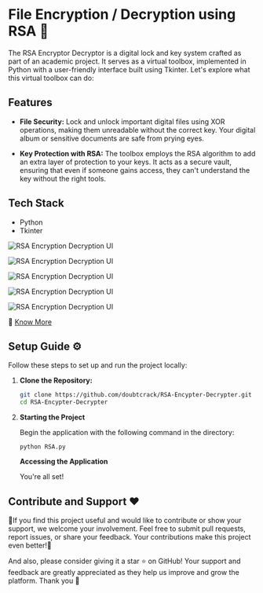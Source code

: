 # File Encryption / Decryption using RSA 🔑


The RSA Encryptor Decryptor is a digital lock and key system crafted as part of an academic project. It serves as a virtual toolbox, implemented in Python with a user-friendly interface built using Tkinter. Let's explore what this virtual toolbox can do:

## Features

- **File Security:** Lock and unlock important digital files using XOR operations, making them unreadable without the correct key. Your digital album or sensitive documents are safe from prying eyes.

- **Key Protection with RSA:** The toolbox employs the RSA algorithm to add an extra layer of protection to your keys. It acts as a secure vault, ensuring that even if someone gains access, they can't understand the key without the right tools.

## Tech Stack

- Python
- Tkinter


![RSA Encryption Decryption UI](https://blogger.googleusercontent.com/img/a/AVvXsEjAmRc1dY0RpFWqE_iSTv3RqNHAKyrJxgD67abCu5u-UxiPjQCeKolmt1_cio8-gRwTJxwcL9YaCFURpc7iUeXiz9s-urfLcQyhxr8FfWqvnCq3NI_GAmukiZ3YWNS0kvjhLBuB-QMh4pREPOjFao-m7kdNFzgxECtZY1WWJxnNud-6E8MNSB5KfU8NLtUX=w1200-h1200)

![RSA Encryption Decryption UI](https://blogger.googleusercontent.com/img/a/AVvXsEhpLScB1CHSRMP-dX99MsH2WGR7rOQi86EmvLLAcuDb39jGWmt3G89bmGeGadXKjZv1-Yo42LPfXUR1716WgGm9Enhwa9nR2H0AQfSMK46K6BVmyGFH-EKSsZgx7x11gT7LSM9RdfGr6ajyTQmeEg6pHLpU_kUQalEV1iC8Z4mZdGzOLh_GUMbuL9FkShIN=w1200-h1200)

![RSA Encryption Decryption UI](https://blogger.googleusercontent.com/img/a/AVvXsEju4H-sQ9WFpU-JPwv8BSM9IuAr6Yj6IdwmxyuBKywvNofzYVisQ7AVGd0tp4Yym1yZ55oZLrrJMjZTe9e1b32270hVaNMc8PotXox15lr9jAkGPIJ9dymjOtOCE1p3z9AHDJeOqtThZk0HlgKPLIUuODFqqFnVpZda5T0ytE7j9Kt8WbsZOCa1BiYB5BfN=w1200-h1200)

![RSA Encryption Decryption UI](https://blogger.googleusercontent.com/img/a/AVvXsEgyjB_teWD-j6jgF7Smcx8c5ktgzrdqZ1f66S7B6zuk8n4Q4PnP8XKSIjhKpx1IaA9xlMnS7q5T1d2zXW-U8qB2sXXA_K1MsXCLpW1tDS9UcDvV6S29ah3FQ15x1RwVnuUUADRRp8zxGmCCrzsnU9O68IRgjGFCht-WmcSQkidP2NkVtoWt3aitmlnAz8jC=w1200-h1200)

![RSA Encryption Decryption UI](https://blogger.googleusercontent.com/img/a/AVvXsEjDqBFD5jQEkbm6JzTw0tlag69D0Jf-2Ao6SxqgjcaVSIP9ThHebYxPNPb_B6ZsxclGyFMhbDR90-fTXQXlSSfyfuNYRlM_jK2i4x6-MD2GhGGomg0B3XVHbO6KQ-dFLNHbYwHCSXOmWzcfGcEIbywv4JTyt2_BwuuNmXQS6BJmGG-EH-6G5uiYmt7ikOwt=w1200-h1200)

🚀 [Know More](https://tksuryavanshi.blogspot.com/2023/10/file-encryption-decryption-using-rsa.html)

## Setup Guide ⚙️

Follow these steps to set up and run the project locally:

1. **Clone the Repository:**

   ```bash
   git clone https://github.com/doubtcrack/RSA-Encypter-Decrypter.git
   cd RSA-Encypter-Decrypter
   ```

2. **Starting the Project**

   Begin the application with the following command in the directory:

   ```
   python RSA.py
   ```

   **Accessing the Application**

   You're all set!

## Contribute and Support ❤️

🌟If you find this project useful and would like to contribute or show your support, we welcome your involvement. Feel free to submit pull requests, report issues, or share your feedback. Your contributions make this project even better!🌟

And also, please consider giving it a star ⭐ on GitHub! Your support and feedback are greatly appreciated as they help us improve and grow the platform. Thank you 💖
